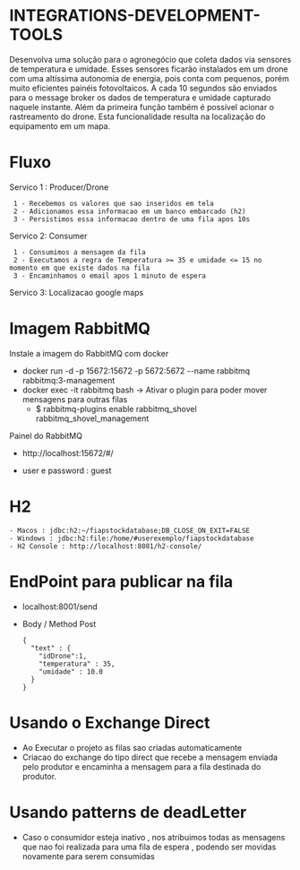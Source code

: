 # INTEGRATIONS-DEVELOPMENT-TOOLS

  Desenvolva uma solução para o agronegócio que coleta dados via sensores de temperatura
  e umidade. Esses sensores ficarão instalados em um drone com uma altíssima autonomia
  de energia, pois conta com pequenos, porém muito eficientes painéis fotovoltaicos.
  A cada 10 segundos são enviados para o message broker os dados de temperatura e
  umidade capturado naquele instante.
  Além da primeira função também é possível acionar o rastreamento do drone. Esta
  funcionalidade resulta na localização do equipamento em um mapa.

# Fluxo

  Servico 1 : Producer/Drone
  
     1 - Recebemos os valores que sao inseridos em tela
     2 - Adicionamos essa informacao em um banco embarcado (h2)
     3 - Persistimos essa informacao dentro de uma fila apos 10s
     
  Servico 2: Consumer
  
     1 - Consumimos a mensagem da fila
     2 - Executamos a regra de Temperatura >= 35 e umidade <= 15 no momento em que existe dados na fila
     3 - Encaminhamos o email apos 1 minuto de espera
     
  
  Servico 3: Localizacao google maps
     
     
 


# Imagem RabbitMQ

Instale a imagem do RabbitMQ com docker

  - docker run -d -p 15672:15672 -p 5672:5672 --name rabbitmq rabbitmq:3-management
  - docker exec -it rabbitmq bash -> Ativar o plugin para poder mover mensagens para outras filas 
  	- $ rabbitmq-plugins enable rabbitmq_shovel rabbitmq_shovel_management
  
Painel do RabbitMQ
  - http://localhost:15672/#/
  
  - user e password : guest
  
# H2
    - Macos : jdbc:h2:~/fiapstockdatabase;DB_CLOSE_ON_EXIT=FALSE
    - Windows : jdbc:h2:file:/home/#userexemplo/fiapstockdatabase
    - H2 Console : http://localhost:8081/h2-console/
  
# EndPoint para publicar na fila

- localhost:8001/send
- Body / Method Post

      {
        "text" : {
          "idDrone":1,
          "temperatura" : 35,
          "umidade" : 10.0
        }
      }
    
# Usando o Exchange Direct 

- Ao Executar o projeto as filas sao criadas automaticamente
- Criacao do exchange do tipo direct que recebe a mensagem enviada pelo produtor e encaminha a mensagem para a fila destinada do produtor.


# Usando patterns de deadLetter
  
  - Caso o consumidor esteja inativo , nos atribuimos todas as mensagens 
  que nao foi realizada para uma fila de espera , podendo ser movidas novamente para serem consumidas
 
